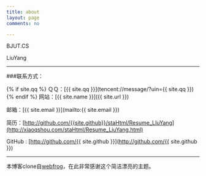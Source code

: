 ```yaml
---
title: about
layout: page
comments: no

---
```


BJUT.CS

LiuYang





---

###联系方式：

{% if site.qq %}
ＱＱ：[{{ site.qq }}](tencent://message/?uin={{ site.qq }})
{% endif %}
网站：[{{ site.name }}]({{ site.url }})

邮箱：[{{ site.email }}](mailto:{{ site.email }})

简历：[http://github.com/{{site.github}}/staHtml/Resume_LIuYang](http://xiaoqshou.com/staHtml/Resume_LiuYang.html)



GitHub : [http://github.com/{{ site.github }}](http://github.com/{{ site.github }})

----


本博客clone自[webfrog](https://github.com/webfrogs/webfrogs.github.com)，在此非常感谢这个简洁漂亮的主题。

